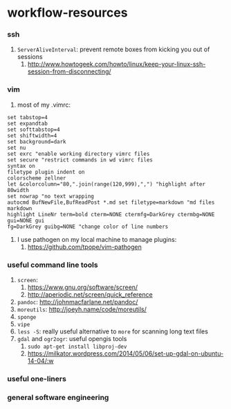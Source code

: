 # workflow-resources

### ssh
1. `ServerAliveInterval`: prevent remote boxes from kicking you out of sessions
    1.  http://www.howtogeek.com/howto/linux/keep-your-linux-ssh-session-from-disconnecting/

### vim
1. most of my .vimrc:
```vim
set tabstop=4
set expandtab
set softtabstop=4
set shiftwidth=4
set background=dark
set nu
set exrc "enable working directory vimrc files
set secure "restrict commands in wd vimrc files
syntax on
filetype plugin indent on
colorscheme zellner
let &colorcolumn="80,".join(range(120,999),",") "highlight after 80width
set nowrap "no text wrapping
autocmd BufNewFile,BufReadPost *.md set filetype=markdown "md files markdown
highlight LineNr term=bold cterm=NONE ctermfg=DarkGrey ctermbg=NONE gui=NONE gui
fg=DarkGrey guibg=NONE "change color of line numbers
```
1. I use pathogen on my local machine to manage plugins: 
    1. https://github.com/tpope/vim-pathogen

### useful command line tools
1. `screen`: 
    1. https://www.gnu.org/software/screen/
    1. http://aperiodic.net/screen/quick_reference
1. `pandoc`: http://johnmacfarlane.net/pandoc/
1. `moreutils`: http://joeyh.name/code/moreutils/
  1. `sponge`
  1. `vipe`
1. `less -S`: really useful alternative to `more` for scanning long text files 
1. `gdal` and `ogr2ogr`: useful opengis tools
    1. `sudo apt-get install libproj-dev`  
    1. https://milkator.wordpress.com/2014/05/06/set-up-gdal-on-ubuntu-14-04/:w
### useful one-liners

### general software engineering

